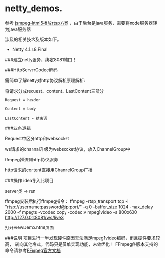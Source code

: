 # netty_demos.  

参考 [jsmpeg-html5播放rtsp方案](https://my.oschina.net/chengpengvb/blog/1832469?tdsourcetag=s_pctim_aiomsg) ，由于后台是java服务，需要将node服务器转为java服务器 



涉及的相关技术及版本如下。

* Netty 4.1.48.Final
 

 ###建立netty服务，绑定8081端口！
 

 ###HttpServerCodec解码
 
 需简单了解netty对http协议解析原理解析:
 
 将请求分成request、content、LastContent三部分
 
    Request = header 
 
    Content = body
  
    LastContent = 结束语
 
 ###业务逻辑

 Request中区分http和websocket
 
 ws请求的channal升级为websocket协议，放入ChannelGroup中
 
 ffmpeg推流到http协议服务
 
 http请求的content直接用ChannelGroup广播
 
 
 
 ###操作
 idea导入此项目
 
 server类 -> run  
 
 ffmpeg安装后执行ffmpeg指令：
 ffmpeg  -rtsp_transport tcp  -i  "rtsp://username:password@ip:port/" -q 0 -buffer_size 1024  -max_delay 2000 -f mpegts -vcodec copy -codec:v mpeg1video -s 800x600 http://127.0.0.1:8081/ws/live3

 打开viewDemo.html页面
 
###说明
项目进行一半发现硬件原因无法满足mpeg1video编码，而且硬件要求较高， 转向其他格式。代码只是简单实现功能，未做优化！
FFmpeg各版本支持的命令请参考[FFmpeg官方文档](http://ffmpeg.org/ffmpeg.html) 

